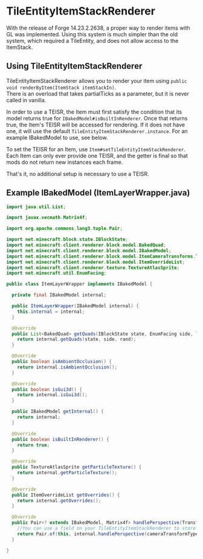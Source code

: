 TileEntityItemStackRenderer
=======================

With the release of Forge 14.23.2.2638, a proper way to render items with GL was implemented. Using this system is much simpler than the old system, which required a TileEntity, and does not allow access to the ItemStack.

Using TileEntityItemStackRenderer
--------------------------

TileEntityItemStackRenderer allows you to render your item using `public void renderByItem(ItemStack itemStackIn)`.  
There is an overload that takes partialTicks as a parameter, but it is never called in vanilla.

In order to use a TEISR, the Item must first satisfy the condition that its model returns true for `IBakedModel#isBuiltInRenderer`.
Once that returns true, the Item's TEISR will be accessed for rendering.  If it does not have one, it will use the default `TileEntityItemStackRenderer.instance`. For an example IBakedModel to use, see below.

To set the TEISR for an Item, use `Item#setTileEntityItemStackRenderer`.  Each Item can only ever provide one TEISR, and the getter is final so that mods do not return new instances each frame.

That's it, no additional setup is necessary to use a TEISR.

Example IBakedModel (ItemLayerWrapper.java)
---------------

```java
import java.util.List;

import javax.vecmath.Matrix4f;

import org.apache.commons.lang3.tuple.Pair;

import net.minecraft.block.state.IBlockState;
import net.minecraft.client.renderer.block.model.BakedQuad;
import net.minecraft.client.renderer.block.model.IBakedModel;
import net.minecraft.client.renderer.block.model.ItemCameraTransforms.TransformType;
import net.minecraft.client.renderer.block.model.ItemOverrideList;
import net.minecraft.client.renderer.texture.TextureAtlasSprite;
import net.minecraft.util.EnumFacing;

public class ItemLayerWrapper implements IBakedModel {

  private final IBakedModel internal;

  public ItemLayerWrapper(IBakedModel internal) {
    this.internal = internal;
  }

  @Override
  public List<BakedQuad> getQuads(IBlockState state, EnumFacing side, long rand) {
    return internal.getQuads(state, side, rand);
  }

  @Override
  public boolean isAmbientOcclusion() {
    return internal.isAmbientOcclusion();
  }

  @Override
  public boolean isGui3d() {
    return internal.isGui3d();
  }

  public IBakedModel getInternal() {
    return internal;
  }

  @Override
  public boolean isBuiltInRenderer() {
    return true;
  }

  @Override
  public TextureAtlasSprite getParticleTexture() {
    return internal.getParticleTexture();
  }

  @Override
  public ItemOverrideList getOverrides() {
    return internal.getOverrides();
  }

  @Override
  public Pair<? extends IBakedModel, Matrix4f> handlePerspective(TransformType cameraTransformType) {
    //You can use a field on your TileEntityItemStackRenderer to store this TransformType for use in renderByItem, this method is always called before it.
    return Pair.of(this, internal.handlePerspective(cameraTransformType).getRight());
  }

}
```